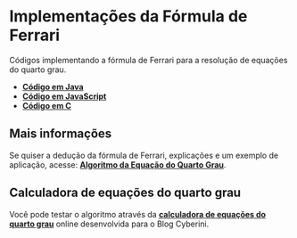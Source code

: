 # Implementações da Fórmula de Ferrari
Códigos implementando a fórmula de Ferrari para a resolução de equações do quarto grau.

* [**Código em Java**](/Java/Ferrari.java)
* [**Código em JavaScript**](/JavaScript/Ferrari.js)
* [**Código em C**](/C/Ferrari.c)
## Mais informações
Se quiser a dedução da fórmula de Ferrari, explicações e um exemplo de aplicação, acesse: [**Algoritmo da Equação do Quarto Grau**](https://www.blogcyberini.com/2018/06/algoritmo-equacao-quarto-grau.html).

## Calculadora de equações do quarto grau
Você pode testar o algoritmo através da [**calculadora de equações do quarto grau**](https://www.blogcyberini.com/p/calculadora-de-equacoes-do-quarto-grau.html) online desenvolvida para o Blog Cyberini.
